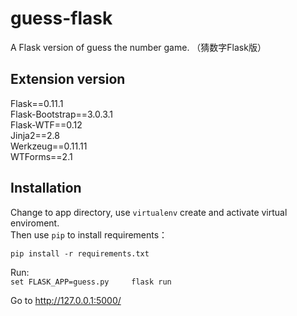 # guess-flask
A Flask version of guess the number game. （猜数字Flask版） 

## Extension version
Flask==0.11.1  
Flask-Bootstrap==3.0.3.1  
Flask-WTF==0.12  
Jinja2==2.8  
Werkzeug==0.11.11  
WTForms==2.1  

## Installation
Change to app directory, use `virtualenv` create and activate virtual enviroment.  
Then use `pip` to install requirements：  

`pip install -r requirements.txt`  
 
Run:  
`
set FLASK_APP=guess.py    
flask run
`

Go to http://127.0.0.1:5000/
